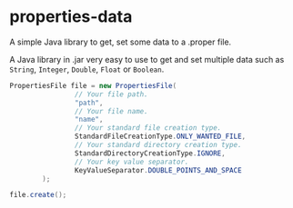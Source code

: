 # properties-data
A simple Java library to get, set some data to a .proper file.

A Java library in .jar very easy to use to get and set multiple data such as `String`, `Integer`, `Double`, `Float` or `Boolean`.

```java
PropertiesFile file = new PropertiesFile(
                // Your file path.
                "path",
                // Your file name.
                "name",
                // Your standard file creation type.
                StandardFileCreationType.ONLY_WANTED_FILE,
                // Your standard directory creation type.
                StandardDirectoryCreationType.IGNORE,
                // Your key value separator.
                KeyValueSeparator.DOUBLE_POINTS_AND_SPACE
        );
```
```java
file.create();
```
